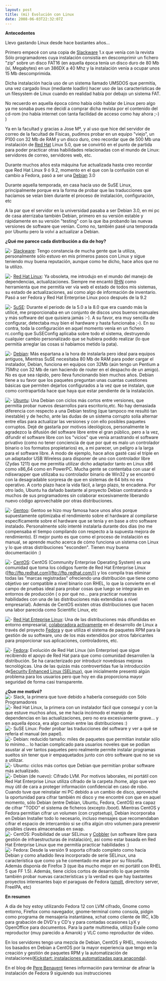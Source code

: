 ```yaml
---
layout: post
title: (mi) Evolución con Linux
date: 2008-06-03T22:32:07Z
---
```


**Antecedentes**

Llevo gastando Linux desde hace bastantes años...

Primero empecé con una copia de [Slackware](http://www.slackware.com/)
1.x que venía con la revista Sólo programadores cuya instalación
consistía en descomprimir un fichero "zip" sobre un disco FAT16 (en
aquella época tenía un disco duro de 80 Mb (sí, Megabytes) en un 386DX a
40 Mhz y la instalación venía a ocupar unos 15 Mb descomprimida.

Dicha instalación hacía uso de un sistema llamado UMSDOS que permitía,
una vez cargado linux (mediante loadlin) hacer uso de las
características de un filesystem de Linux cuando en realidad había por
debajo un sistema FAT.

No recuerdo en aquella época cómo había oído hablar de Linux pero algo
ya me sonaba pues me decidí a comprar dicha revista por el contenido del
cd-rom (no había internet con tanta facilidad de acceso como hay ahora
;-) )

Ya en la facultad y gracias a Jose Mª, y al uso que hice del servidor de
correo de la facultad de Físicas, pudimos probar en un equipo "viejo",
un P100 con 32 Mb de RAM y un disco duro, creo recordar que de 500 Mb
una instalación de [Red Hat](http://www.es.redhat.com/) Linux 5.0, que
se convirtió en el punto de partida para poder practicar otras
habilidades relacionadas con el mundo de Linux: servidores de correo,
servidores web, etc.

Durante muchos años esta máquina fue actualizada hasta creo recordar que
Red Hat Linux 9 ó 9.2, momento en el que con la confusión con el cambio
a Fedora, pasó a ser una [Debian](http://www.debian.org/) 3.0

Durante aquella temporada, en casa hacía uso de SuSE Linux,
principalmente porque era la forma de probar que las traducciones que
hacíamos se veían bien durante el proceso de instalación, configuración,
etc

A la par que el servidor en la universidad pasaba a ser Debian 3.0, en
mi pc de casa aterrizaba también Debian, primero en su versión estable y
rápidamente en su versión "testing" con la que iba probando las nuevas
versiones de software que venían. Como no, también pasé una temporada
por Ubuntu pero la volví a actualizar a Debian.

**¿Qué me parece cada distribución a día de hoy?**

![-](https://alufis35.uv.es/squelettes-dist/puce.gif)
[Slackware](http://www.slackware.com/): Tengo constancia de mucha gente
que la utiliza, personalmente sólo estuvo en mis primeros pasos con
Linux y sigue teniendo muy buena reputación, aunque como he dicho, hace
años que no la utilizo.

![-](https://alufis35.uv.es/squelettes-dist/puce.gif) [Red Hat
Linux](http://www.redhat.com/): Ya obsoleta, me introdujo en el mundo
del manejo de dependencias, actualizaciones. Siempre me encantó
[RHN](https://alufis35.uv.es/rhn.redhat.com) como herramienta que me
permitía ver vía web el estado de todos mis sistemas, su estado de
actualizaciones, así como algo de información de inventario. Pasó a ser
Fedora y Red Hat Enterprise Linux poco después de la 9.2

![-](https://alufis35.uv.es/squelettes-dist/puce.gif)
[SuSE](http://www.suse.de/): Durante el periodo de la 5.0 a la 8.0 que
era cuando más la utilicé, me proporcionaba en un conjunto de discos
unos buenos manuales y más software del que quisiera jamás :-). A su
favor, era muy sencilla de configurar, detectaba muy bien el hardware y
hasta funcionaba ;-). En su contra, toda la configuración en aquel
momento venía en un fichero rc.config que SuSEConfig aplicaba sobre todo
el sistema, destruyendo cualquier cambio personalizado que se hubiera
podido realizar (lo que permitía arreglar las cosas si habíamos metido
la pata).

![-](https://alufis35.uv.es/squelettes-dist/puce.gif)
[Debian](http://www.debian.org/): Más espartana a la hora de instalarla
pero ideal para equipos antiguos, Mientras SuSE necesitaba 80 Mb de RAM
para poder cargar el instalador, Debian, funciona en equipos con 32Mb
(aún tengo un Pentium a 75Mhz con 32 Mb de ram haciendo de router en el
despacho de un amigo). No es que sea rápido, pero lleva funcionando bien
muchos años. Debian tiene a su favor que los paquetes preguntan unas
cuantas cuestiones básicas que permiten dejarlos configurados a la vez
que se instalan, que como contrapartida hace que haya que estar
pendiente de la instalación.

![-](https://alufis35.uv.es/squelettes-dist/puce.gif)
[Ubuntu](http://www.ubuntu.com/): Una Debian con ciclos más cortos entre
versiones, que permitía probar nuevos desarrollos para escritorio,etc.
No hay demasiada diferencia con respecto a una Debian testing (que
tampoco me resultó tan inestable) y de hecho, ante las dudas de un
sistema corrupto solía alternar entre ellas para actualizar las
versiones y con ello posibles paquetes corruptos. Dejé de gastarla por
motivos ideológicos, personalmente le agradezco la difusión del software
libre entre el gran público, pero a la vez, difundir el software libre
con los "vicios" que venía arrastrando el software privativo (como no
tener conciencia de que por qué es malo un controlador binario o los
formatos propietarios) es, a mi parecer, un peligro a la larga para el
software libre. A modo de ejemplo, hace años gasté casi el triple en un
adaptador USB Wireless para disponer de uno con controlador libre (Zydas
1211) que me permitía utilizar dicho adaptador tanto en Linux x86 como
x86\_64 como en PowerPC. Mucha gente se contentaba con usar el
ndiswrapper que utilizaba su controlador binario de Win32 y se encontró
con la desagradable sorpresa de que en sistemas de 64 bits no era
operativo. A corto plazo hace la vida fácil, a largo plazo, te encadena.
Por otro lado, Ubuntu ha dañado bastante al proyecto Debian contratando
a muchos de sus programadores sin colaborar excesivamente liberando
nuevo código aprovechable por otras distribuciones.

![-](https://alufis35.uv.es/squelettes-dist/puce.gif)
[Gentoo](http://www.gentoo.org/): Gentoo se hizo muy famosa hace unos
años porque supuestamente optimizaba el rendimiento sobre el hardware al
compilarse específicamente sobre el hardware que se tenía y en base a
otro software instalado. Personalmente sólo intenté instalarla durante
dos días (no me compensaba el tiempo compilando con respecto a la
supuesta mejora de rendimiento). El mejor punto es que como el proceso
de instalación es manual, se aprende mucho acerca de cómo funciona un
sistema con Linux y lo que otras distribuciones "esconden". Tienen muy
buena documentación :)

![-](https://alufis35.uv.es/squelettes-dist/puce.gif)
[CentOS](http://www.centos.org/): CentOS (Community Enterprise Operating
System) es una comunidad que toma los códigos fuente de Red Hat
Enterprise Linux ([ftp://ftp.redhat.com](ftp://ftp.redhat.com/)) y los
compila tras eliminar todas las "marcas registradas" ofreciendo una
distribución que tiene como objetivo ser compatible a nivel binario con
RHEL, lo que la convierte en el campo de pruebas ideal para probar cosas
que luego se integrarán en entornos de producción ( o por qué no... para
practicar nuestras habilidades con una de las distribuciones más
extendidas a nivel empresarial). Además de CentOS existen otras
distribuciones que hacen una labor parecida como Scientific Linux, etc

![-](https://alufis35.uv.es/squelettes-dist/puce.gif) [Red Hat Enteprise
Linux](http://www.redhat.com/rhel/): Una de las distribuciones más
difundidas en entorno empresarial, [colaboradora
activamente](http://fedoraproject.org/wiki/RedHatContributions) en el
desarrollo de Linux a través del proyecto
[Fedora](http://fedoraproject.org/) y que utiliza el sistema de paquetes
RPM para la gestión de su software, uno de los más extendidos por otros
fabricantes para proporcionar sus aplicaciones, controladores, etc.

![-](https://alufis35.uv.es/squelettes-dist/puce.gif)
[Fedora](http://fedoraproject.org/): Evolución de Red Hat Linux (sin
Enterprise) que sigue recibiendo el apoyo de Red Hat para que como
comunidad desarrollen la distribución. Se ha caracterizado por
introducir novedosas mejoras tecnológicas. Una de las quizás más
controvertidas fue la introducción de[Security Enhanced Linux
(SELinux)](https://alufis35.uv.es/Security-Enhanced-Linux-SELinux.html),
que inicialmente presentó algún problema para los usuarios pero que hoy
en dia proporciona mayor seguridad de forma casi transparente.

**¿Que me motivó?**\
![-](https://alufis35.uv.es/squelettes-dist/puce.gif) Slack, la primera
que tuve debido a haberla conseguido con Sólo Programadores\
![-](https://alufis35.uv.es/squelettes-dist/puce.gif) Red Hat Linux, la
primera con un instalador fácil que conseguí y con la que estuve muchos
años, se me hacía incómodo el manejo de dependencias en las
actualizaciones, pero no era excesivamente grave... y en aquella época,
era algo común entre las distribuciones :)\
![-](https://alufis35.uv.es/squelettes-dist/puce.gif) SuSE Linux: Poder
probar las traducciones del software y ver a qué se refería el manual
(en papel).\
![-](https://alufis35.uv.es/squelettes-dist/puce.gif) Debian: reducido
tamaño: miles de paquetes que permitían instalar sólo lo mínimo... lo
hacían complicado para usuarios noveles que se podían asustar al ver
tantos paquetes pero realmente permite instalar programas sueltos sin
tener que ir empaquetados junto con otro software que no se va a
utilizar.\
![-](https://alufis35.uv.es/squelettes-dist/puce.gif) Ubuntu: ciclos más
cortos que Debian que permitían probar software más actualizado.\
![-](https://alufis35.uv.es/squelettes-dist/puce.gif) Debian (de nuevo):
Cifrado LVM. Por motivos laborales, mi portátil con Red Hat Enterprise
Linux utiliza cifrado de la carpeta /home, algo que veo muy útil de cara
a proteger información confidencial en caso de robo. Cuando tuve que
reinstalar mi PC debido a un cambio de disco, aproveché la oportunidad
para cifrar también mi disco y me encontré con que en aquel momento,
sólo Debian (entre Debian, Ubuntu, Fedora, CentOS) era capaz de cifrar
"TODO" el sistema de ficheros (excepto /boot). Mientras CentOS y Fedora
permitían cifrar un volumen (con cryptsetup), Debian incorporaba en
Debian Installer todo lo necesario, incluso mensajes que recomendaban
cifrar el espacio de intercambio si se cifra algún otro volumen para
prevenir posibles claves almacenadas en swap.\
![-](https://alufis35.uv.es/squelettes-dist/puce.gif) CentOS:
Posibilidad de usar SELinux y [Cobbler](http://cobbler.et.redhat.com/)
(un software libre para gestión de infraestructuras de instalación), así
como estar basada en Red Hat Enterprise Linux que me permitía practicar
habilidades :)\
![-](https://alufis35.uv.es/squelettes-dist/puce.gif) Fedora: Desde la
versión 9 soporta cifrado completo como hacía Debian y como añadido
lleva incorporado de serie SELinux, una característica que como ya he
comentado me atrae por su filosofía. Además disponía de Firefox 3 (que
iba mucho mejor en mi portátil con RHEL 5 que FF 1.5). Además, tiene
ciclos cortos de desarrollo lo que permite también probar nuevas
características y la verdad es que hay bastantes proyectos interesantes
bajo el paraguas de Fedora ([smolt](http://smolt.fedoraproject.org/),
directory server, FreeIPA, etc)

**En resumen**

A día de hoy estoy utilizando Fedora 12 con LVM cifrado, Gnome como
entorno, Firefox como navegador, gnome-terminal como consola, pidgin
como programa de mensajería instantánea, xchat como cliente de IRC, k3b
para grabación de DVD's y CD's y para contadas ocasiones LyX y
OpenOffice para documentos. Para la parte multimedia, utilizo Exaile
como reproductor (muy parecido a Amarok) y VLC como reproductor de
vídeo.

En los servidores tengo una mezcla de Debian, CentOS y RHEL, moviendo
los basados en Debian a CentOS por la mayor experiencia que tengo en la
creación y gestión de paquetes RPM y la automatización de
instalaciones([Kickstart: instalaciones automatizadas para
anaconda](https://alufis35.uv.es/Kickstart-instalaciones.html)).

En el blog de [Pere
Benavent](http://www.benavent.org/diario/2008/06/fedora-9-just-installed.html)
tienes información para terminar de afinar la instalación de Fedora 9
siguiendo sus instrucciones
